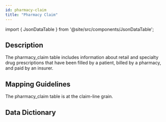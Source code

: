 ```yaml
---
id: pharmacy-claim
title: "Pharmacy Claim"
---
```


import { JsonDataTable } from '@site/src/components/JsonDataTable';

## Description
The pharmacy_claim table includes information about retail and specialty drug prescriptions that have been filled by a patient, billed by a pharmacy, and paid by an insurer.

## Mapping Guidelines
The pharmacy_claim table is at the claim-line grain.

## Data Dictionary

[//]: # (| Column | Data Type | Terminology | Description |)

[//]: # (| --- | :---: | :---: | --- |)

[//]: # (| claim_id | varchar | no | Unique identifier for each claim. |)

[//]: # (| claim_line_number | int | no | Indicates the line number for the particular line of the claim. |)

[//]: # (| patient_id | varchar | no | Unique identifier for each patient in the dataset. |)

[//]: # (| member_id | varchar | no | Identifier that links a patient to a particular insurance product or health plan.  A patient can have more than one member_id because they can have more than one insurance product/plan. |)

[//]: # (| prescribing_provider_npi | varchar | no | NPI for the provider that wrote the prescription &#40;e.g. priamry care physician&#41;. |)

[//]: # (| dispensing_provider_npi | varchar | no | NPI for the provider that dispensed the prescription &#40;e.g. pharmacy&#41;. |)

[//]: # (| dispensing_date | date | no | Date the prescription was filled. |)

[//]: # (| ndc_code | varchar | no | National drug code on the claim. |)

[//]: # (| quantity | int | no | Number of doses. |)

[//]: # (| days_supply | int | no | Number of days supply. |)

[//]: # (| refills | int | no | Number of refills for the prescription. |)

[//]: # (| paid_date | date | no | Date the claim was paid. |)

[//]: # (| paid_amount | float | no | Amount paid by the health insurer for the claim. |)

[//]: # (| allowed_amount | float | no | Contractual amount allowed to be paid by the payer + patient. |)

[//]: # (| data_source | varchar | no | User-configured field that indicates the data source &#40;e.g. typically named after the payer and state "BCBS Tennessee"&#41;. |)


<JsonDataTable jsonPath="nodes.model\.claims_data_model\.pharmacy_claim.columns" />